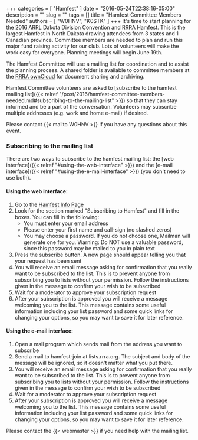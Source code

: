 +++
categories = [ "Hamfest" ]
date = "2016-05-24T22:38:16-05:00"
description = ""
slug = ""
tags = []
title = "Hamfest Committee Members Needed"
authors = [ "W0HNV", "K0STK" ]
+++
It's time to start planning for the 2016 ARRL Dakota Division Convention
and RRRA Hamfest. This is the largest Hamfest in North Dakota drawing
attendees from 3 states and 1 Canadian province. Committee members
are needed to plan and run this major fund raising activity for our
club. Lots of volunteers will make the work easy for everyone. Planning
meetings will begin June 19th.

The Hamfest Committee will use a mailing list for coordination and to
assist the planning process. A shared folder is available to committee
members at the <a href="https://cloud.rrra.org" rel="nofollow">RRRA
ownCloud</a> for document sharing and archiving.

Hamfest Committee volunteers are asked to [subscribe to the hamfest
mailing list]({{< relref "/post/2016/hamfest-committee-members-needed.md#subscribing-to-the-mailing-list" >}})
so that they can stay informed and be a part of the
conversation. <!--more-->Volunteers may subscribe multiple addresses
(e.g. work and home e-mail) if desired.

Please contact {{< mailto W0HNV >}} if you have any questions about this
event.

### Subscribing to the mailing list

There are two ways to subscribe to the hamfest mailing list: the
[web interface]({{< relref "#using-the-web-interface" >}}) and the
[e-mail interface]({{< relref "#using-the-e-mail-interface" >}})
(you don't need to use both).

#### Using the web interface:

1. Go to the [Hamfest Info Page](https://lists.rrra.org/mailman/listinfo/hamfest)
1. Look for the section marked "Subscribing to Hamfest" and fill in the
boxes. You can fill in the following:
    * You must enter your email address
    * Please enter your first name and call-sign (no slashed zeros)
    * You may choose a password. If you do not choose one, Mailman will generate one for you. Warning: Do NOT use a valuable password, since this password may be mailed to you in plain text
1. Press the subscribe button. A new page should appear telling you that your
request has been sent
1. You will receive an email message asking for confirmation that you
really want to be subscribed to the list. This is to prevent anyone
from subscribing you to lists without your permission. Follow the
instructions given in the message to confirm your wish to be subscribed
1. Wait for a moderator to approve your subscription request
1. After your subscription is approved you will receive a message welcoming
you to the list. This message contains some useful information including
your list password and some quick links for changing your options, so
you may want to save it for later reference.

#### Using the e-mail interface:

1. Open a mail program which sends mail from the address you want to subscribe
1. Send a mail to hamfest-join at lists.rrra.org. The subject and body of
the message will be ignored, so it doesn't matter what you put there.
1. You will receive an email message asking for confirmation that you
really want to be subscribed to the list. This is to prevent anyone
from subscribing you to lists without your permission. Follow the
instructions given in the message to confirm your wish to be subscribed
1. Wait for a moderator to approve your subscription request
1. After your subscription is approved you will receive a message welcoming
you to the list. This message contains some useful information including
your list password and some quick links for changing your options, so
you may want to save it for later reference.

Please contact the {{< webmaster >}} if you need help with the mailing
list.
